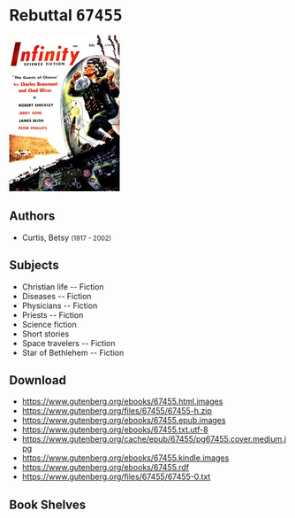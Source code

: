 # Rebuttal <kbd>67455</kbd>

![](./cover.medium.jpg "")

## Authors


 - Curtis, Betsy <small>(1917 - 2002)</small>

## Subjects


 - Christian life -- Fiction
 - Diseases -- Fiction
 - Physicians -- Fiction
 - Priests -- Fiction
 - Science fiction
 - Short stories
 - Space travelers -- Fiction
 - Star of Bethlehem -- Fiction

## Download


 - https://www.gutenberg.org/ebooks/67455.html.images
 - https://www.gutenberg.org/files/67455/67455-h.zip
 - https://www.gutenberg.org/ebooks/67455.epub.images
 - https://www.gutenberg.org/ebooks/67455.txt.utf-8
 - https://www.gutenberg.org/cache/epub/67455/pg67455.cover.medium.jpg
 - https://www.gutenberg.org/ebooks/67455.kindle.images
 - https://www.gutenberg.org/ebooks/67455.rdf
 - https://www.gutenberg.org/files/67455/67455-0.txt

## Book Shelves


